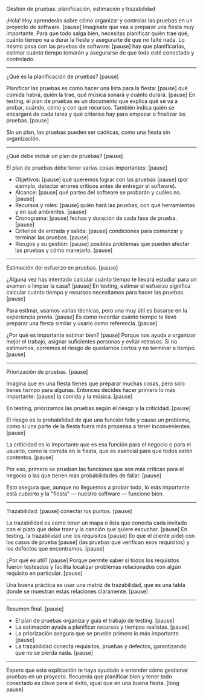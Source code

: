 Gestión de pruebas: planificación, estimación y trazabilidad

¡Hola! Hoy aprenderás sobre cómo organizar y controlar las pruebas en un proyecto de software. [pause] Imagínate que vas a preparar una fiesta muy importante. Para que todo salga bien, necesitas planificar quién trae qué, cuánto tiempo va a durar la fiesta y asegurarte de que no falte nada. Lo mismo pasa con las pruebas de software: [pause] hay que planificarlas, estimar cuánto tiempo tomarán y asegurarse de que todo esté conectado y controlado.

---

¿Qué es la planificación de pruebas? [pause]

Planificar las pruebas es como hacer una lista para la fiesta: [pause] qué comida habrá, quién la trae, qué música sonará y cuánto durará. [pause] En testing, el plan de pruebas es un documento que explica qué se va a probar, cuándo, cómo y con qué recursos. También indica quién se encargará de cada tarea y qué criterios hay para empezar o finalizar las pruebas. [pause]

Sin un plan, las pruebas pueden ser caóticas, como una fiesta sin organización.

---

¿Qué debe incluir un plan de pruebas? [pause]

El plan de pruebas debe tener varias cosas importantes: [pause]

- Objetivos: [pause] qué queremos lograr con las pruebas [pause] (por ejemplo, detectar errores críticos antes de entregar el software).  
- Alcance: [pause] qué partes del software se probarán y cuáles no. [pause]  
- Recursos y roles: [pause] quién hará las pruebas, con qué herramientas y en qué ambientes. [pause]
- Cronograma: [pause] fechas y duración de cada fase de prueba. [pause]
- Criterios de entrada y salida: [pause] condiciones para comenzar y terminar las pruebas. [pause]
- Riesgos y su gestión: [pause] posibles problemas que pueden afectar las pruebas y cómo manejarlo. [pause]

---

Estimación del esfuerzo en pruebas. [pause]

¿Alguna vez has intentado calcular cuánto tiempo te llevará estudiar para un examen o limpiar la casa? [pause] En testing, estimar el esfuerzo significa calcular cuánto tiempo y recursos necesitamos para hacer las pruebas. [pause]

Para estimar, usamos varias técnicas, pero una muy útil es basarse en la experiencia previa. [pause] Es como recordar cuánto tiempo te llevó preparar una fiesta similar y usarlo como referencia. [pause]

¿Por qué es importante estimar bien? [pause] Porque nos ayuda a organizar mejor el trabajo, asignar suficientes personas y evitar retrasos. Si no estimamos, corremos el riesgo de quedarnos cortos y no terminar a tiempo. [pause]

---

Priorización de pruebas. [pause]

Imagina que en una fiesta tienes que preparar muchas cosas, pero solo tienes tiempo para algunas. Entonces decides hacer primero lo más importante: [pause] la comida y la música. [pause]

En testing, priorizamos las pruebas según el riesgo y la criticidad. [pause]

El riesgo es la probabilidad de que una función falle y cause un problema, como si una parte de la fiesta fuera más propensa a tener inconvenientes. [pause]

La criticidad es lo importante que es esa función para el negocio o para el usuario, como la comida en la fiesta, que es esencial para que todos estén contentos. [pause]

Por eso, primero se prueban las funciones que son más críticas para el negocio o las que tienen más probabilidades de fallar. [pause]

Esto asegura que, aunque no lleguemos a probar todo, lo más importante está cubierto y la "fiesta" — nuestro software — funcione bien.

---

Trazabilidad: [pause] conectar los puntos. [pause]

La trazabilidad es como tener un mapa o lista que conecta cada invitado con el plato que debe traer y la canción que quiere escuchar. [pause] En testing, la trazabilidad une los requisitos [pause] (lo que el cliente pide) con los casos de prueba [pause] (las pruebas que verifican esos requisitos) y los defectos que encontramos. [pause]

¿Por qué es útil? [pause] Porque permite saber si todos los requisitos fueron testeados y facilita localizar problemas relacionados con algún requisito en particular. [pause]

Una buena práctica es usar una matriz de trazabilidad, que es una tabla donde se muestran estas relaciones claramente. [pause]

---

Resumen final. [pause]

- El plan de pruebas organiza y guía el trabajo de testing. [pause]
- La estimación ayuda a planificar recursos y tiempos realistas. [pause]
- La priorización asegura que se pruebe primero lo más importante. [pause]
- La trazabilidad conecta requisitos, pruebas y defectos, garantizando que no se pierda nada. [pause]

---

Espero que esta explicación te haya ayudado a entender cómo gestionar pruebas en un proyecto. Recuerda que planificar bien y tener todo conectado es clave para el éxito, igual que en una buena fiesta. [long pause]
